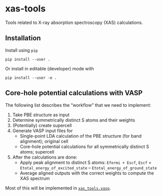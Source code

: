 # xas-tools

Tools related to X-ray absorption spectroscopy (XAS) calculations.

## Installation

Install using `pip`

    pip install --user .

Or install in editable (developer) mode with

    pip install --user -e .

## Core-hole potential calculations with VASP

The following list describes the “workflow” that we need to implement:

1. Take PBE structure as input
2. Determine symmetrically distinct S atoms and their weights
3. (Potentially) create supercell
4. Generate VASP input files for
   * Single-point LDA calculation of the PBE structure (for band alignment); original cell
   * Core-hole potential calculations for all symmetrically distinct S atoms; supercell
5. After the calculations are done:
   * Apply peak alignment to distinct S atoms: `Efermi + Escf`, `Escf` = `Etotal_energy_of_excited_state` – `Etotal_energy_of_ground_state`
   * Average aligned outputs with the correct weights to compute the XAS spectrum

Most of this will be implemented in [`xas_tools.vasp`](./xas_tools/vasp.py).
